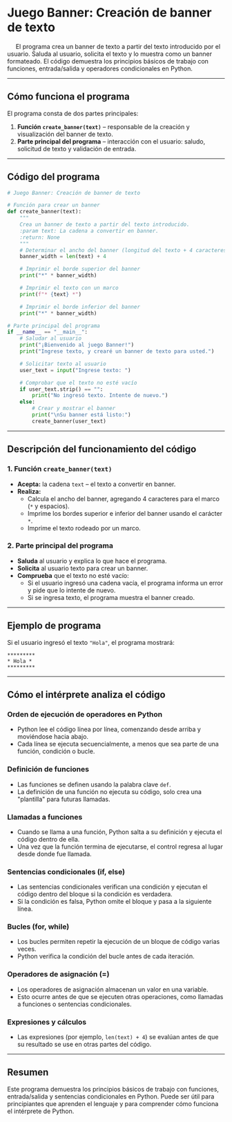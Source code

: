 # Juego Banner: Creación de banner de texto

&nbsp;&nbsp;&nbsp;&nbsp;
El programa crea un banner de texto a partir del texto introducido por el usuario. Saluda al usuario, solicita el texto y lo muestra como un banner formateado.
El código demuestra los principios básicos de trabajo con funciones, entrada/salida y operadores condicionales en Python.

---

## **Cómo funciona el programa**

El programa consta de dos partes principales:
1. **Función `create_banner(text)`** – responsable de la creación y visualización del banner de texto.
2. **Parte principal del programa** – interacción con el usuario: saludo, solicitud de texto y validación de entrada.

---

## **Código del programa**

```python
# Juego Banner: Creación de banner de texto

# Función para crear un banner
def create_banner(text):
    """
    Crea un banner de texto a partir del texto introducido.
    :param text: La cadena a convertir en banner.
    :return: None
    """
    # Determinar el ancho del banner (longitud del texto + 4 caracteres para el marco)
    banner_width = len(text) + 4

    # Imprimir el borde superior del banner
    print("*" * banner_width)

    # Imprimir el texto con un marco
    print(f"* {text} *")

    # Imprimir el borde inferior del banner
    print("*" * banner_width)

# Parte principal del programa
if __name__ == "__main__":
    # Saludar al usuario
    print("¡Bienvenido al juego Banner!")
    print("Ingrese texto, y crearé un banner de texto para usted.")

    # Solicitar texto al usuario
    user_text = input("Ingrese texto: ")

    # Comprobar que el texto no esté vacío
    if user_text.strip() == "":
        print("No ingresó texto. Intente de nuevo.")
    else:
        # Crear y mostrar el banner
        print("\nSu banner está listo:")
        create_banner(user_text)
```

---

## **Descripción del funcionamiento del código**

### **1. Función `create_banner(text)`**
- **Acepta:** la cadena `text` – el texto a convertir en banner.
- **Realiza:**
  - Calcula el ancho del banner, agregando 4 caracteres para el marco (`*` y espacios).
  - Imprime los bordes superior e inferior del banner usando el carácter `*`.
  - Imprime el texto rodeado por un marco.

### **2. Parte principal del programa**
- **Saluda** al usuario y explica lo que hace el programa.
- **Solicita** al usuario texto para crear un banner.
- **Comprueba** que el texto no esté vacío:
  - Si el usuario ingresó una cadena vacía, el programa informa un error y pide que lo intente de nuevo.
  - Si se ingresa texto, el programa muestra el banner creado.

---

## **Ejemplo de programa**

Si el usuario ingresó el texto `"Hola"`, el programa mostrará:
```
*********
* Hola *
*********
```

---


## **Cómo el intérprete analiza el código**

### **Orden de ejecución de operadores en Python**
- Python lee el código línea por línea, comenzando desde arriba y moviéndose hacia abajo.
- Cada línea se ejecuta secuencialmente, a menos que sea parte de una función, condición o bucle.

### **Definición de funciones**
- Las funciones se definen usando la palabra clave `def`.
- La definición de una función no ejecuta su código, solo crea una "plantilla" para futuras llamadas.

### **Llamadas a funciones**
- Cuando se llama a una función, Python salta a su definición y ejecuta el código dentro de ella.
- Una vez que la función termina de ejecutarse, el control regresa al lugar desde donde fue llamada.

### **Sentencias condicionales (if, else)**
- Las sentencias condicionales verifican una condición y ejecutan el código dentro del bloque si la condición es verdadera.
- Si la condición es falsa, Python omite el bloque y pasa a la siguiente línea.

### **Bucles (for, while)**
- Los bucles permiten repetir la ejecución de un bloque de código varias veces.
- Python verifica la condición del bucle antes de cada iteración.

### **Operadores de asignación (=)**
- Los operadores de asignación almacenan un valor en una variable.
- Esto ocurre antes de que se ejecuten otras operaciones, como llamadas a funciones o sentencias condicionales.

### **Expresiones y cálculos**
- Las expresiones (por ejemplo, `len(text) + 4`) se evalúan antes de que su resultado se use en otras partes del código.

---

## **Resumen**

Este programa demuestra los principios básicos de trabajo con funciones, entrada/salida y sentencias condicionales en Python. Puede ser útil para principiantes que aprenden el lenguaje y para comprender cómo funciona el intérprete de Python.
